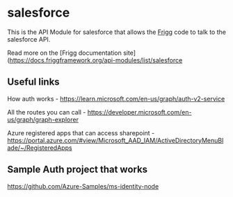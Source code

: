 # salesforce

This is the API Module for salesforce that allows the [Frigg](https://friggframework.org) code to talk to the salesforce API.

Read more on the [Frigg documentation site](https://docs.friggframework.org/api-modules/list/salesforce

## Useful links

How auth works - https://learn.microsoft.com/en-us/graph/auth-v2-service

All the routes you can call - https://developer.microsoft.com/en-us/graph/graph-explorer

Azure registered apps that can access sharepoint - https://portal.azure.com/#view/Microsoft_AAD_IAM/ActiveDirectoryMenuBlade/~/RegisteredApps


## Sample Auth project that works

https://github.com/Azure-Samples/ms-identity-node
